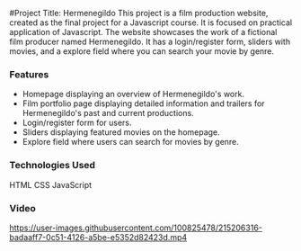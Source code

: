 #Project Title: Hermenegildo
This project is a film production website, created as the final project for a Javascript course. It is focused on practical application of Javascript. The website showcases the work of a fictional film producer named Hermenegildo. It has a login/register form, sliders with movies, and a explore field where you can search your movie by genre.

### Features
- Homepage displaying an overview of Hermenegildo's work.
- Film portfolio page displaying detailed information and trailers for Hermenegildo's past and current productions.
- Login/register form for users.
- Sliders displaying featured movies on the homepage.
- Explore field where users can search for movies by genre.

### Technologies Used
HTML
CSS
JavaScript

### Video



https://user-images.githubusercontent.com/100825478/215206316-badaaff7-0c51-4126-a5be-e5352d82423d.mp4

